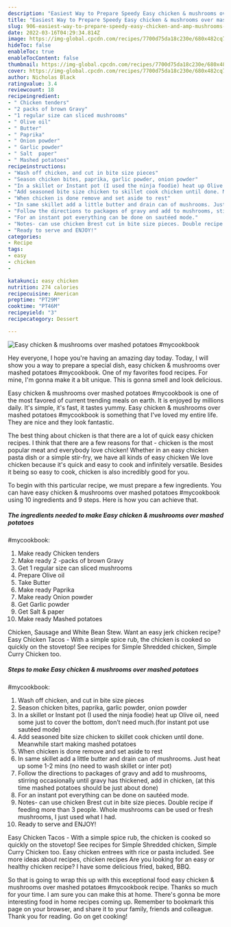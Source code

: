 ```yaml
---
description: "Easiest Way to Prepare Speedy Easy chicken & mushrooms over mashed potatoes  #mycookbook"
title: "Easiest Way to Prepare Speedy Easy chicken & mushrooms over mashed potatoes  #mycookbook"
slug: 906-easiest-way-to-prepare-speedy-easy-chicken-and-amp-mushrooms-over-mashed-potatoes-mycookbook
date: 2022-03-16T04:29:34.814Z
image: https://img-global.cpcdn.com/recipes/7700d75da18c230e/680x482cq70/easy-chicken-mushrooms-over-mashed-potatoes-mycookbook-recipe-main-photo.jpg
hideToc: false
enableToc: true
enableTocContent: false
thumbnail: https://img-global.cpcdn.com/recipes/7700d75da18c230e/680x482cq70/easy-chicken-mushrooms-over-mashed-potatoes-mycookbook-recipe-main-photo.jpg
cover: https://img-global.cpcdn.com/recipes/7700d75da18c230e/680x482cq70/easy-chicken-mushrooms-over-mashed-potatoes-mycookbook-recipe-main-photo.jpg
author: Nicholas Black
ratingvalue: 3.4
reviewcount: 18
recipeingredient:
- " Chicken tenders"
- "2 packs of brown Gravy"
- "1 regular size can sliced mushrooms"
- " Olive oil"
- " Butter"
- " Paprika"
- " Onion powder"
- " Garlic powder"
- " Salt  paper"
- " Mashed potatoes"
recipeinstructions:
- "Wash off chicken, and cut in bite size pieces"
- "Season chicken bites, paprika, garlic powder, onion powder"
- "In a skillet or Instant pot (I used the ninja foodie) heat up Olive oil, need some just to cover the bottom, don’t need much.(for instant pot use sautéed mode)"
- "Add seasoned bite size chicken to skillet cook chicken until done. Meanwhile start making mashed potatoes"
- "When chicken is done remove and set aside to rest"
- "In same skillet add a little butter and drain can of mushrooms. Just heat up some 1-2 mins (no need to wash skillet or inter pot)"
- "Follow the directions to packages of gravy and add to mushrooms, stirring occasionally until gravy has thickened, add in chicken, (at this time mashed potatoes should be just about done)"
- "For an instant pot everything can be done on sautéed mode."
- "Notes- can use chicken Brest cut in bite size pieces. Double recipe if feeding more than 3 people. Whole mushrooms can be used or fresh mushrooms, I just used what I had."
- "Ready to serve and ENJOY!"
categories:
- Recipe
tags:
- easy
- chicken
- 

katakunci: easy chicken  
nutrition: 274 calories
recipecuisine: American
preptime: "PT29M"
cooktime: "PT46M"
recipeyield: "3"
recipecategory: Dessert

---
```



![Easy chicken & mushrooms over mashed potatoes 
#mycookbook](https://img-global.cpcdn.com/recipes/7700d75da18c230e/680x482cq70/easy-chicken-mushrooms-over-mashed-potatoes-mycookbook-recipe-main-photo.jpg)

Hey everyone, I hope you're having an amazing day today. Today, I will show you a way to prepare a special dish, easy chicken & mushrooms over mashed potatoes 
#mycookbook. One of my favorites food recipes. For mine, I'm gonna make it a bit unique. This is gonna smell and look delicious.

Easy chicken & mushrooms over mashed potatoes 
#mycookbook is one of the most favored of current trending meals on earth. It is enjoyed by millions daily. It's simple, it's fast, it tastes yummy. Easy chicken & mushrooms over mashed potatoes 
#mycookbook is something that I've loved my entire life. They are nice and they look fantastic.

The best thing about chicken is that there are a lot of quick easy chicken recipes. I think that there are a few reasons for that - chicken is the most popular meat and everybody love chicken! Whether in an easy chicken pasta dish or a simple stir-fry, we have all kinds of easy chicken We love chicken because it&#39;s quick and easy to cook and infinitely versatile. Besides it being so easy to cook, chicken is also incredibly good for you.


To begin with this particular recipe, we must prepare a few ingredients. You can have easy chicken & mushrooms over mashed potatoes 
#mycookbook using 10 ingredients and 9 steps. Here is how you can achieve that.

<!--inarticleads1-->

##### The ingredients needed to make Easy chicken & mushrooms over mashed potatoes 
#mycookbook:

1. Make ready  Chicken tenders
1. Make ready 2 -packs of brown Gravy
1. Get 1 regular size can sliced mushrooms
1. Prepare  Olive oil
1. Take  Butter
1. Make ready  Paprika
1. Make ready  Onion powder
1. Get  Garlic powder
1. Get  Salt & paper
1. Make ready  Mashed potatoes


Chicken, Sausage and White Bean Stew. Want an easy jerk chicken recipe? Easy Chicken Tacos - With a simple spice rub, the chicken is cooked so quickly on the stovetop! See recipes for Simple Shredded chicken, Simple Curry Chicken too. 

<!--inarticleads2-->

##### Steps to make Easy chicken & mushrooms over mashed potatoes 
#mycookbook:

1. Wash off chicken, and cut in bite size pieces
1. Season chicken bites, paprika, garlic powder, onion powder
1. In a skillet or Instant pot (I used the ninja foodie) heat up Olive oil, need some just to cover the bottom, don’t need much.(for instant pot use sautéed mode)
1. Add seasoned bite size chicken to skillet cook chicken until done. Meanwhile start making mashed potatoes
1. When chicken is done remove and set aside to rest
1. In same skillet add a little butter and drain can of mushrooms. Just heat up some 1-2 mins (no need to wash skillet or inter pot)
1. Follow the directions to packages of gravy and add to mushrooms, stirring occasionally until gravy has thickened, add in chicken, (at this time mashed potatoes should be just about done)
1. For an instant pot everything can be done on sautéed mode.
1. Notes- can use chicken Brest cut in bite size pieces. Double recipe if feeding more than 3 people. Whole mushrooms can be used or fresh mushrooms, I just used what I had.
1. Ready to serve and ENJOY!

Easy Chicken Tacos - With a simple spice rub, the chicken is cooked so quickly on the stovetop! See recipes for Simple Shredded chicken, Simple Curry Chicken too. Easy chicken entrees with rice or pasta included. See more ideas about recipes, chicken recipes Are you looking for an easy or healthy chicken recipe? I have some delicious fried, baked, BBQ. 

So that is going to wrap this up with this exceptional food easy chicken & mushrooms over mashed potatoes 
#mycookbook recipe. Thanks so much for your time. I am sure you can make this at home. There's gonna be more interesting food in home recipes coming up. Remember to bookmark this page on your browser, and share it to your family, friends and colleague. Thank you for reading. Go on get cooking!
